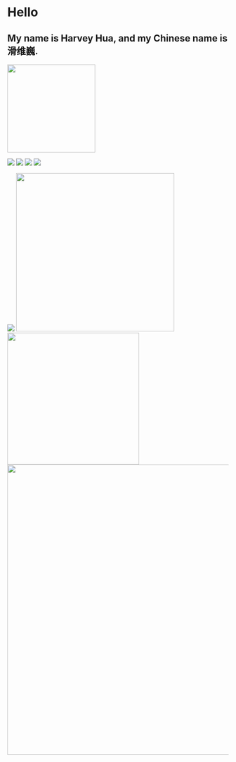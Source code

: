 # Hello
## My name is Harvey Hua, and my Chinese name is 滑维巍. 

<img src="https://readme-image.vercel.app/api/logo" width="200" />

<a href="https://twitter.com/Harvey27171313">![](https://shields.io/twitter/follow/Harvey27171313?label=Follow)</a>
<a href="https://github.com/Huauauaa">![](https://shields.io/github/followers/Huauauaa?label=Follow)</a>
<a href="https://github.com/Huauauaa?tab=repositories">![](https://shields.io/github/stars/Huauauaa?affiliations=OWNER%2CCOLLABORATOR)</a>
![](https://visitor-badge.glitch.me/badge?page_id=Huauauaa.Huauauaa)

![](https://github-profile-summary-cards.vercel.app/api/cards/profile-details?username=Huauauaa&theme=monokai)
<img src="https://github-readme-stats.vercel.app/api?username=Huauauaa&theme=monokai&count_private=true" width="360" />
<img src="https://github-readme-stats.vercel.app/api/top-langs/?username=Huauauaa&layout=compact&theme=monokai" width="300" />
<a href="https://wakatime.com/dashboard"><img src="https://github-readme-stats.vercel.app/api/wakatime?username=Huauauaa&theme=monokai" width="660" /></a>


